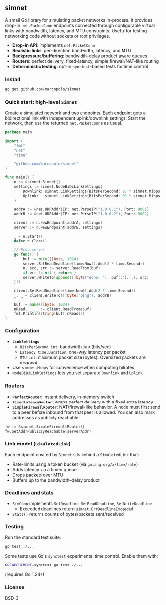 ## simnet

A small Go library for simulating packet networks in-process. It provides
drop-in `net.PacketConn` endpoints connected through configurable virtual links
with bandwidth, latency, and MTU constraints. Useful for testing networking code
without sockets or root privileges.

- **Drop-in API**: implements `net.PacketConn`
- **Realistic links**: per-direction bandwidth, latency, and MTU
- **Backpressure/buffering**: bandwidth–delay product aware queues
- **Routers**: perfect delivery, fixed-latency, simple firewall/NAT-like routing
- **Deterministic testing**: opt-in `synctest`-based tests for time control

### Install

```bash
go get github.com/marcopolo/simnet
```

### Quick start: high-level `Simnet`

Create a simulated network and two endpoints. Each endpoint gets a bidirectional
link with independent uplink/downlink settings. Start the network, then use the
returned `net.PacketConn`s as usual.

```go
package main

import (
    "fmt"
    "net"
    "time"

    "github.com/marcopolo/simnet"
)

func main() {
    n := &simnet.Simnet{}
    settings := simnet.NodeBiDiLinkSettings{
        Downlink: simnet.LinkSettings{BitsPerSecond: 10 * simnet.Mibps, Latency: 5 * time.Millisecond},
        Uplink:   simnet.LinkSettings{BitsPerSecond: 10 * simnet.Mibps, Latency: 5 * time.Millisecond},
    }

    addrA := &net.UDPAddr{IP: net.ParseIP("1.0.0.1"), Port: 9001}
    addrB := &net.UDPAddr{IP: net.ParseIP("1.0.0.2"), Port: 9002}

    client := n.NewEndpoint(addrA, settings)
    server := n.NewEndpoint(addrB, settings)

    _ = n.Start()
    defer n.Close()

    // Echo server
    go func() {
        buf := make([]byte, 1024)
        server.SetReadDeadline(time.Now().Add(2 * time.Second))
        n, src, err := server.ReadFrom(buf)
        if err != nil { return }
        server.WriteTo(append([]byte("echo: "), buf[:n]...), src)
    }()

    client.SetReadDeadline(time.Now().Add(2 * time.Second))
    _, _ = client.WriteTo([]byte("ping"), addrB)

    buf := make([]byte, 1024)
    nRead, _, _ := client.ReadFrom(buf)
    fmt.Println(string(buf[:nRead]))
}
```
### Configuration

- **`LinkSettings`**
  - `BitsPerSecond int`: bandwidth cap (bits/sec)
  - `Latency time.Duration`: one-way latency per packet
  - `MTU int`: maximum packet size (bytes). Oversized packets are dropped
- Use `simnet.Mibps` for convenience when computing bitrates
- `NodeBiDiLinkSettings` lets you set separate `Downlink` and `Uplink`

### Routers

- **`PerfectRouter`**: instant delivery, in-memory switch
- **`FixedLatencyRouter`**: wraps perfect delivery with a fixed extra latency
- **`SimpleFirewallRouter`**: NAT/firewall-like behavior. A node must first send to a peer before inbound from that peer is allowed. You can also mark addresses as publicly reachable:

```go
fw := &simnet.SimpleFirewallRouter{}
fw.SetAddrPubliclyReachable(serverAddr)
```

### Link model (`SimulatedLink`)

Each endpoint created by `Simnet` sits behind a `SimulatedLink` that:
- Rate-limits using a token bucket (via `golang.org/x/time/rate`)
- Adds latency via a timed queue
- Drops packets over MTU
- Buffers up to the bandwidth–delay product

### Deadlines and stats

- `SimConn` implements `SetDeadline`, `SetReadDeadline`, `SetWriteDeadline`
  - Exceeded deadlines return `simnet.ErrDeadlineExceeded`
- `Stats()` returns counts of bytes/packets sent/received

### Testing

Run the standard test suite:

```bash
go test ./...
```

Some tests use Go's `synctest` experimental time control. Enable them with:

```bash
GOEXPERIMENT=synctest go test ./...
```

(requires Go 1.24+)

### License

BSD-3
